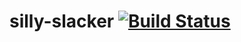# silly-slacker [![Build Status](https://travis-ci.org/awseward/silly-slacker.svg?branch=master)](https://travis-ci.org/awseward/silly-slacker)

